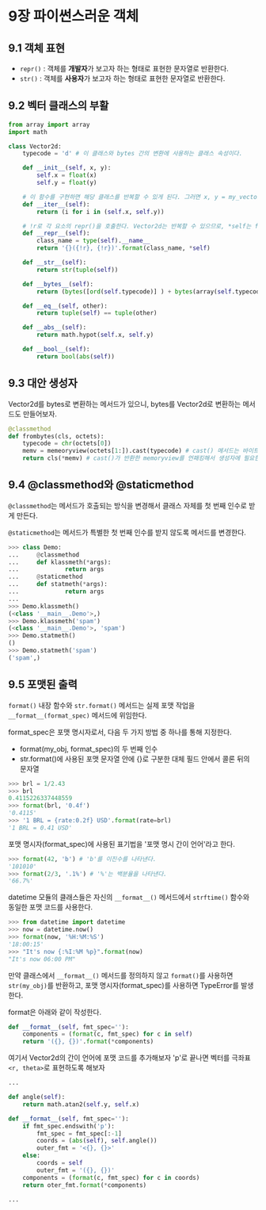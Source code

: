 # 9장 파이썬스러운 객체

## 9.1 객체 표현

- `repr()` : 객체를 **개발자**가 보고자 하는 형태로 표현한 문자열로 반환한다.
- `str()` : 객체를 **사용자**가 보고자 하는 형태로 표현한 문자열로 반환한다.

## 9.2 벡터 클래스의 부활

```python
from array import array
import math

class Vector2d:
    typecode = 'd' # 이 클래스와 bytes 간의 변환에 사용하는 클래스 속성이다.

    def __init__(self, x, y):
        self.x = float(x)
        self.y = float(y)

    # 이 함수를 구현하면 해당 클래스를 반복할 수 있게 된다. 그러면 x, y = my_vector 문장으로 언패킹할 수 있다.
    def __iter__(self):
        return (i for i in (self.x, self.y))

    # !r로 각 요소의 repr()을 호출한다. Vector2d는 반복할 수 있으므로, *self는 format()에 x와 y 속성을 공급한다.
    def __repr__(self):
        class_name = type(self).__name__
        return '{}({!r}, {!r})'.format(class_name, *self)

    def __str__(self):
        return str(tuple(self))

    def __bytes__(self):
        return (bytes([ord(self.typecode)] ) + bytes(array(self.typecode, self)))

    def __eq__(self, other):
        return tuple(self) == tuple(other)

    def __abs__(self):
        return math.hypot(self.x, self.y)

    def __bool__(self):
        return bool(abs(self))
```

## 9.3 대안 생성자

Vector2d를 bytes로 변환하는 메서드가 있으니, bytes를 Vector2d로 변환하는 메서드도 만들어보자.

```python
@classmethod
def frombytes(cls, octets):
    typecode = chr(octets[0])
    memv = memeoryview(octets[1:]).cast(typecode) # cast() 메서드는 바이트를 이동시키지 않고 여러 바이트로 된 데이터를 읽거나 쓰는 방식을 바꿀 수 있게 해준다.
    return cls(*memv) # cast()가 반환한 memoryview를 언패킹해서 생성자에 필요한 인수로 전달한다.
```

## 9.4 @classmethod와 @staticmethod

`@classmethod`는 메서드가 호출되는 방식을 변경해서 클래스 자체를 첫 번째 인수로 받게 만든다.

`@staticmethod`는 메서드가 특별한 첫 번째 인수를 받지 않도록 메서드를 변경한다.

```python
>>> class Demo:
...     @classmethod
...     def klassmeth(*args):
...             return args
...     @staticmethod
...     def statmeth(*args):
...             return args
...
>>> Demo.klassmeth()
(<class '__main__.Demo'>,)
>>> Demo.klassmeth('spam')
(<class '__main__.Demo'>, 'spam')
>>> Demo.statmeth()
()
>>> Demo.statmeth('spam')
('spam',)
```

## 9.5 포맷된 출력

`format()` 내장 함수와 `str.format()` 메서드는 실제 포맷 작업을 `__format__(format_spec)` 메서드에 위임한다.

format_spec은 포맷 명시자로서, 다음 두 가지 방법 중 하나를 통해 지정한다.

- format(my_obj, format_spec)의 두 번째 인수
- str.format()에 사용된 포맷 문자열 안에 {}로 구분한 대체 필드 안에서 콜론 뒤의 문자열

```python
>>> brl = 1/2.43
>>> brl
0.4115226337448559
>>> format(brl, '0.4f')
'0.4115'
>>> '1 BRL = {rate:0.2f} USD'.format(rate=brl)
'1 BRL = 0.41 USD'
```

포맷 명시자(format_spec)에 사용된 표기법을 '포맷 명시 간이 언어'라고 한다.

```python
>>> format(42, 'b') # 'b'를 이진수를 나타낸다.
'101010'
>>> format(2/3, '.1%') # '%'는 백분율을 나타낸다.
'66.7%'
```

datetime 모듈의 클래스들은 자신의 `__format__()` 메서드에서 `strftime()` 함수와 동일한 포맷 코드를 사용한다.

```python
>>> from datetime import datetime
>>> now = datetime.now()
>>> format(now, '%H:%M:%S')
'18:00:15'
>>> "It's now {:%I:%M %p}".format(now)
"It's now 06:00 PM"
```

만약 클래스에서 `__format__()` 메서드를 정의하지 않고 `format()`를 사용하면 `str(my_obj)`를 반환하고, 포맷 명시자(format_spec)를 사용하면 TypeError를 발생한다.

format은 아래와 같이 작성한다.

```python
def __format__(self, fmt_spec=''):
    components = (format(c, fmt_spec) for c in self)
    return '({}, {})'.format(*components)
```

여기서 Vector2d의 간이 언어에 포맷 코드를 추가해보자 'p'로 끝나면 벡터를 극좌표 `<r, theta>`로 표현하도록 해보자

```python
...

def angle(self):
    return math.atan2(self.y, self.x)

def __format__(self, fmt_spec=''):
    if fmt_spec.endswith('p'):
        fmt_spec = fmt_spec[:-1]
        coords = (abs(self), self.angle())
        outer_fmt = '<{}, {}>'
    else:
        coords = self
        outer_fmt = '({}, {})'
    components = (format(c, fmt_spec) for c in coords)
    return oter_fmt.format(*components)

...
```
